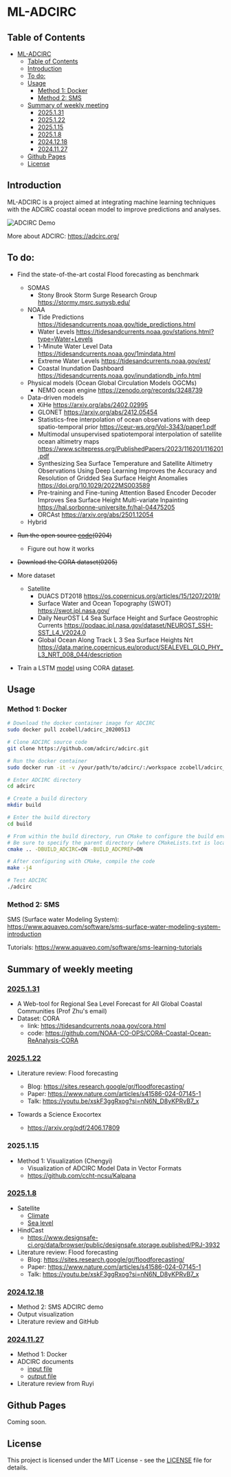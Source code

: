 # ML-ADCIRC

## Table of Contents
- [ML-ADCIRC](#ml-adcirc)
  - [Table of Contents](#table-of-contents)
  - [Introduction](#introduction)
  - [To do:](#to-do)
  - [Usage](#usage)
    - [Method 1: Docker](#method-1-docker)
    - [Method 2: SMS](#method-2-sms)
  - [Summary of weekly meeting](#summary-of-weekly-meeting)
    - [2025.1.31](#2025131)
    - [2025.1.22](#2025122)
    - [2025.1.15](#2025115)
    - [2025.1.8](#202518)
    - [2024.12.18](#20241218)
    - [2024.11.27](#20241127)
  - [Github Pages](#github-pages)
  - [License](#license)

## Introduction
ML-ADCIRC is a project aimed at integrating machine learning techniques with the ADCIRC coastal ocean model to improve predictions and analyses. 

![ADCIRC Demo](/docs/ADCIRC-demo-1218.gif)

More about ADCIRC: https://adcirc.org/

## To do:
- Find the state-of-the-art costal Flood forecasting as benchmark
  - SOMAS
    - Stony Brook Storm Surge Research Group https://stormy.msrc.sunysb.edu/
  - NOAA
    - Tide Predictions https://tidesandcurrents.noaa.gov/tide_predictions.html
    - Water Levels https://tidesandcurrents.noaa.gov/stations.html?type=Water+Levels
    - 1-Minute Water Level Data https://tidesandcurrents.noaa.gov/1mindata.html
    - Extreme Water Levels https://tidesandcurrents.noaa.gov/est/
    - Coastal Inundation Dashboard https://tidesandcurrents.noaa.gov/inundationdb_info.html
  - Physical models (Ocean Global Circulation Models OGCMs)
    - NEMO ocean engine https://zenodo.org/records/3248739
  - Data-driven models
    - XiHe https://arxiv.org/abs/2402.02995
    - GLONET https://arxiv.org/abs/2412.05454
    - Statistics-free interpolation of ocean observations with deep spatio-temporal prior https://ceur-ws.org/Vol-3343/paper1.pdf
    - Multimodal unsupervised spatiotemporal interpolation of satellite ocean altimetry maps https://www.scitepress.org/PublishedPapers/2023/116201/116201.pdf
    - Synthesizing Sea Surface Temperature and Satellite Altimetry Observations Using Deep Learning Improves the Accuracy and Resolution of Gridded Sea Surface Height Anomalies https://doi.org/10.1029/2022MS003589
    - Pre-training and Fine-tuning Attention Based Encoder Decoder Improves Sea Surface Height Multi-variate Inpainting https://hal.sorbonne-universite.fr/hal-04475205
    - ORCAst https://arxiv.org/abs/2501.12054
  - Hybrid
  
- ~~Run the open source [code](https://github.com/google-research-datasets/global_streamflow_model_paper)(0204)~~
  - Figure out how it works
- ~~Download the CORA dataset(0205)~~
- More dataset
  - Satellite
    - DUACS DT2018 https://os.copernicus.org/articles/15/1207/2019/
    - Surface Water and Ocean Topography (SWOT) https://swot.jpl.nasa.gov/
    - Daily NeurOST L4 Sea Surface Height and Surface Geostrophic Currents https://podaac.jpl.nasa.gov/dataset/NEUROST_SSH-SST_L4_V2024.0
    - Global Ocean Along Track L 3 Sea Surface Heights Nrt https://data.marine.copernicus.eu/product/SEALEVEL_GLO_PHY_L3_NRT_008_044/description
- Train a LSTM [model](https://github.com/neuralhydrology/neuralhydrology) using CORA [dataset](https://github.com/NOAA-CO-OPS/CORA-Coastal-Ocean-ReAnalysis-CORA).

## Usage

### Method 1: Docker

```bash
# Download the docker container image for ADCIRC
sudo docker pull zcobell/adcirc_20200513

# Clone ADCIRC source code
git clone https://github.com/adcirc/adcirc.git

# Run the docker container
sudo docker run -it -v /your/path/to/adcirc/:/workspace zcobell/adcirc_20200513

# Enter ADCIRC directory
cd adcirc

# Create a build directory
mkdir build

# Enter the build directory
cd build

# From within the build directory, run CMake to configure the build environment
# Be sure to specify the parent directory (where CMakeLists.txt is located)
cmake .. -DBUILD_ADCIRC=ON -BUILD_ADCPREP=ON

# After configuring with CMake, compile the code
make -j4

# Test ADCIRC
./adcirc
```

### Method 2: SMS

SMS (Surface water Modeling System): https://www.aquaveo.com/software/sms-surface-water-modeling-system-introduction

Tutorials: https://www.aquaveo.com/software/sms-learning-tutorials

## Summary of weekly meeting

### [2025.1.31](/docs/yl_Groupmeeting_0131.pdf)
- A Web-tool for Regional Sea Level Forecast for All Global Coastal Communities (Prof Zhu's email)
- Dataset: CORA
  - link: https://tidesandcurrents.noaa.gov/cora.html
  - code: https://github.com/NOAA-CO-OPS/CORA-Coastal-Ocean-ReAnalysis-CORA



### [2025.1.22](/docs/yl_Groupmeeting_0122.pdf)
- Literature review: Flood forecasting
  - Blog: https://sites.research.google/gr/floodforecasting/
  - Paper: https://www.nature.com/articles/s41586-024-07145-1
  - Talk: https://youtu.be/xskF3ggRxog?si=nN6N_D8yKPRvB7_x

- Towards a Science Exocortex 
  -  https://arxiv.org/pdf/2406.17809

### 2025.1.15
- Method 1: Visualization (Chengyi)
  - Visualization of ADCIRC Model Data in Vector Formats
  - https://github.com/ccht-ncsu/Kalpana

### [2025.1.8](/docs/yl_Groupmeeting_0108.pdf)
- Satellite
  - [Climate](/docs/climate_satellite.pptx)
  - [Sea level](/docs//sealevel_satellite.pptx)
- HindCast
  - https://www.designsafe-ci.org/data/browser/public/designsafe.storage.published/PRJ-3932
- Literature review: Flood forecasting
  - Blog: https://sites.research.google/gr/floodforecasting/
  - Paper: https://www.nature.com/articles/s41586-024-07145-1
  - Talk: https://youtu.be/xskF3ggRxog?si=nN6N_D8yKPRvB7_x

### [2024.12.18](/docs/yl_Groupmeeting_1218.pptx)
- Method 2: SMS ADCIRC demo 
- Output visualization
- Literature review and GitHub


### [2024.11.27](/docs/yl_Groupmeeting_1127.pptx)
- Method 1: Docker
- ADCIRC documents
  - [input file](https://adcirc.org/home/documentation/users-manual-v53/input-file-descriptions/
  )
  - [output file](https://adcirc.org/home/documentation/users-manual-v53/output-file-descriptions/
  )
- Literature review from Ruyi


## Github Pages

Coming soon.

<!-- ## License
This project is licensed under the MIT License. See the [LICENSE](LICENSE) file for more information. -->

## License

This project is licensed under the MIT License - see the [LICENSE](LICENSE) file for details.
